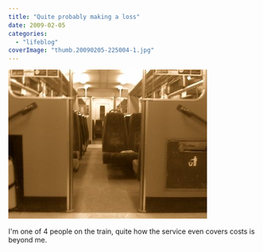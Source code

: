 ```yaml
---
title: "Quite probably making a loss"
date: 2009-02-05
categories: 
  - "lifeblog"
coverImage: "thumb.20090205-225004-1.jpg"
---
```


[![](images/thumb.20090205-225004-1.jpg)](http://www.davelodwig.co.uk/wp-content/photos/20090205-225004-1.jpg)

I'm one of 4 people on the train, quite how the service even covers costs is beyond me.
